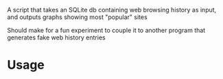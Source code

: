 A script that takes an SQLite db containing web browsing history as input, and outputs graphs showing most "popular" sites

Should make for a fun experiment to couple it to another program that generates fake web history entries

# Usage
